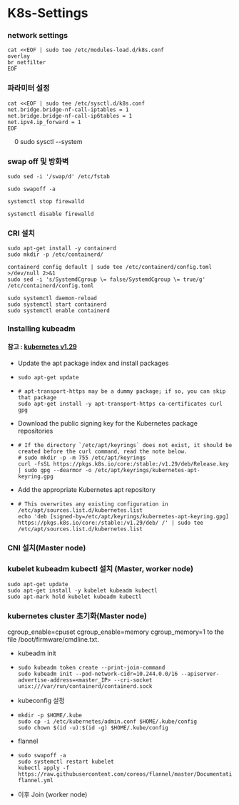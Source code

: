 # K8s-Settings

### network settings
  
    cat <<EOF | sudo tee /etc/modules-load.d/k8s.conf
    overlay
    br_netfilter
    EOF

### 파라미터 설정

    cat <<EOF | sudo tee /etc/sysctl.d/k8s.conf 
    net.bridge.bridge-nf-call-iptables = 1 
    net.bridge.bridge-nf-call-ip6tables = 1 
    net.ipv4.ip_forward = 1 
    EOF
    0
    sudo sysctl --system


### swap off 및 방화벽


    sudo sed -i '/swap/d' /etc/fstab

    sudo swapoff -a

    systemctl stop firewalld

    systemctl disable firewalld

### CRI 설치

    sudo apt-get install -y containerd
    sudo mkdir -p /etc/containerd/

    containerd config default | sudo tee /etc/containerd/config.toml >/dev/null 2>&1
    sudo sed -i 's/SystemdCgroup \= false/SystemdCgroup \= true/g' /etc/containerd/config.toml

    sudo systemctl daemon-reload
    sudo systemctl start containerd
    sudo systemctl enable containerd

### Installing kubeadm

#### 참고 : [kubernetes v1.29](https://v1-29.docs.kubernetes.io/docs/setup/production-environment/tools/kubeadm/install-kubeadm/)

- Update the apt package index and install packages
-     sudo apt-get update
-     # apt-transport-https may be a dummy package; if so, you can skip that package
      sudo apt-get install -y apt-transport-https ca-certificates curl gpg

- Download the public signing key for the Kubernetes package repositories
-     # If the directory `/etc/apt/keyrings` does not exist, it should be created before the curl command, read the note below.
      # sudo mkdir -p -m 755 /etc/apt/keyrings
      curl -fsSL https://pkgs.k8s.io/core:/stable:/v1.29/deb/Release.key | sudo gpg --dearmor -o /etc/apt/keyrings/kubernetes-apt-keyring.gpg

- Add the appropriate Kubernetes apt repository
-     # This overwrites any existing configuration in /etc/apt/sources.list.d/kubernetes.list
      echo 'deb [signed-by=/etc/apt/keyrings/kubernetes-apt-keyring.gpg] https://pkgs.k8s.io/core:/stable:/v1.29/deb/ /' | sudo tee    /etc/apt/sources.list.d/kubernetes.list

### CNI 설치(Master node)


###  kubelet kubeadm kubectl 설치 (Master, worker node)

    sudo apt-get update
    sudo apt-get install -y kubelet kubeadm kubectl
    sudo apt-mark hold kubelet kubeadm kubectl

### kubernetes cluster 초기화(Master node)

cgroup_enable=cpuset cgroup_enable=memory cgroup_memory=1 to the file /boot/firmware/cmdline.txt. 

- kubeadm init
-     sudo kubeadm token create --print-join-command
      sudo kubeadm init --pod-network-cidr=10.244.0.0/16 --apiserver-advertise-address=<master_IP> --cri-socket unix:///var/run/containerd/containerd.sock

- kubeconfig 설정
-     mkdir -p $HOME/.kube
      sudo cp -i /etc/kubernetes/admin.conf $HOME/.kube/config
      sudo chown $(id -u):$(id -g) $HOME/.kube/config

- flannel
-     sudo swapoff -a
      sudo systemctl restart kubelet
      kubectl apply -f https://raw.githubusercontent.com/coreos/flannel/master/Documentation/kube-flannel.yml

- 이후 Join (worker node)
    


